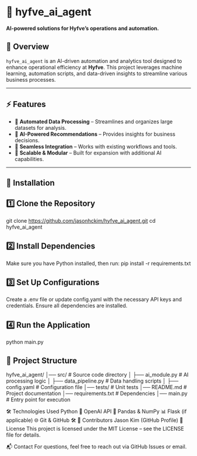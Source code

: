 # 📌 hyfve_ai_agent
**AI-powered solutions for Hyfve’s operations and automation.**

## 📖 Overview
`hyfve_ai_agent` is an AI-driven automation and analytics tool designed to enhance operational efficiency at **Hyfve**. This project leverages machine learning, automation scripts, and data-driven insights to streamline various business processes.

---

## ⚡ Features
- 🔹 **Automated Data Processing** – Streamlines and organizes large datasets for analysis.  
- 🔹 **AI-Powered Recommendations** – Provides insights for business decisions.  
- 🔹 **Seamless Integration** – Works with existing workflows and tools.  
- 🔹 **Scalable & Modular** – Built for expansion with additional AI capabilities.  

---

## 🚀 Installation

## 1️⃣ Clone the Repository

git clone https://github.com/jasonhckim/hyfve_ai_agent.git
cd hyfve_ai_agent

## 2️⃣ Install Dependencies
Make sure you have Python installed, then run:
pip install -r requirements.txt

## 3️⃣ Set Up Configurations
Create a .env file or update config.yaml with the necessary API keys and credentials.
Ensure all dependencies are installed.
## 4️⃣ Run the Application
python main.py

## 📂 Project Structure
hyfve_ai_agent/
│── src/                   # Source code directory
│   ├── ai_module.py       # AI processing logic
│   ├── data_pipeline.py   # Data handling scripts
│   ├── config.yaml        # Configuration file
│── tests/                 # Unit tests
│── README.md              # Project documentation
│── requirements.txt       # Dependencies
│── main.py                # Entry point for execution

🛠 Technologies Used
Python 🐍
OpenAI API 🤖
Pandas & NumPy 📊
Flask (if applicable) 🌐
Git & GitHub 🛠
👥 Contributors
Jason Kim (GitHub Profile)
📜 License
This project is licensed under the MIT License – see the LICENSE file for details.

📬 Contact
For questions, feel free to reach out via GitHub Issues or email.
